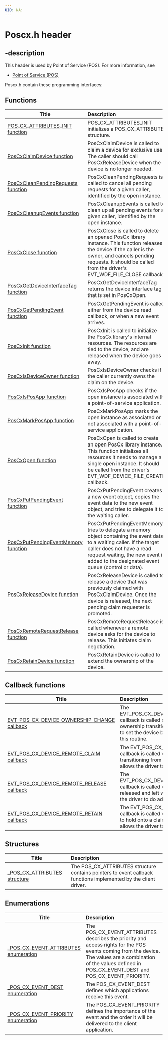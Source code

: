 ```yaml
---
UID: NA:
---
```


# Poscx.h header

## -description

This header is used by Point of Service (POS). For more information, see
- [Point of Service (POS)](../_pos/index.md)

Poscx.h contain these programming interfaces:


## Functions

| Title   | Description   |
| ---- |:---- |
| [POS_CX_ATTRIBUTES_INIT function](nf-poscx-pos_cx_attributes_init.md) | POS_CX_ATTRIBUTES_INIT initializes a POS_CX_ATTRIBUTE structure. |
| [PosCxClaimDevice function](nf-poscx-poscxclaimdevice.md) | PosCxClaimDevice is called to claim a device for exclusive use. The caller should call PosCxReleaseDevice when the device is no longer needed. |
| [PosCxCleanPendingRequests function](nf-poscx-poscxcleanpendingrequests.md) | PosCxCleanPendingRequests is called to cancel all pending requests for a given caller, identified by the open instance. |
| [PosCxCleanupEvents function](nf-poscx-poscxcleanupevents.md) | PosCxCleanupEvents is called to clean up all pending events for a given caller, identified by the open instance. |
| [PosCxClose function](nf-poscx-poscxclose.md) | PosCxClose is called to delete an opened PosCx library instance. This function releases the device if the caller is the owner, and cancels pending requests. It should be called from the driver's EVT_WDF_FILE_CLOSE callback. |
| [PosCxGetDeviceInterfaceTag function](nf-poscx-poscxgetdeviceinterfacetag.md) | PosCxGetDeviceInterfaceTag returns the device interface tag that is set in PosCxOpen. |
| [PosCxGetPendingEvent function](nf-poscx-poscxgetpendingevent.md) | PosCxGetPendingEvent is called either from the device read callback, or when a new event arrives. |
| [PosCxInit function](nf-poscx-poscxinit.md) | PosCxInit is called to initialize the PosCx library's internal resources. The resources are tied to the device, and are released when the device goes away. |
| [PosCxIsDeviceOwner function](nf-poscx-poscxisdeviceowner.md) | PosCxIsDeviceOwner checks if the caller currently owns the claim on the device. |
| [PosCxIsPosApp function](nf-poscx-poscxisposapp.md) | PosCxIsPosApp checks if the open instance is associated with a point-of-service application. |
| [PosCxMarkPosApp function](nf-poscx-poscxmarkposapp.md) | PosCxMarkPosApp marks the open instance as associated or not associated with a point-of-service application. |
| [PosCxOpen function](nf-poscx-poscxopen.md) | PosCxOpen is called to create an open PosCx library instance. This function initializes all resources it needs to manage a single open instance. It should be called from the driver's EVT_WDF_DEVICE_FILE_CREATE callback. |
| [PosCxPutPendingEvent function](nf-poscx-poscxputpendingevent.md) | PosCxPutPendingEvent creates a new event object, copies the event data to the new event object, and tries to delegate it to the waiting caller. |
| [PosCxPutPendingEventMemory function](nf-poscx-poscxputpendingeventmemory.md) | PosCxPutPendingEventMemory tries to delegate a memory object containing the event data to a waiting caller. If the target caller does not have a read request waiting, the new event is added to the designated event queue (control or data). |
| [PosCxReleaseDevice function](nf-poscx-poscxreleasedevice.md) | PosCxReleaseDevice is called to release a device that was previously claimed with PosCxClaimDevice. Once the device is released, the next pending claim requester is promoted. |
| [PosCxRemoteRequestRelease function](nf-poscx-poscxremoterequestrelease.md) | PosCxRemoteRequestRelease is called whenever a remote device asks for the device to release. This initiates claim negotiation. |
| [PosCxRetainDevice function](nf-poscx-poscxretaindevice.md) | PosCxRetainDevice is called to extend the ownership of the device. |

## Callback functions

| Title   | Description   |
| ---- |:---- |
| [EVT_POS_CX_DEVICE_OWNERSHIP_CHANGE callback](nc-poscx-evt_pos_cx_device_ownership_change.md) | The EVT_POS_CX_DEVICE_OWNERSHIP_CHANGE callback is called during the API claim ownership transition. The driver is expected to set the device back to a default state in this routine. |
| [EVT_POS_CX_DEVICE_REMOTE_CLAIM callback](nc-poscx-evt_pos_cx_device_remote_claim.md) | The EVT_POS_CX_DEVICE_REMOTE_CLAIM callback is called when the device is transitioning from unclaimed to claimed and allows the driver to do additional work. |
| [EVT_POS_CX_DEVICE_REMOTE_RELEASE callback](nc-poscx-evt_pos_cx_device_remote_release.md) | The EVT_POS_CX_DEVICE_REMOTE_RELEASE callback is called whenever the device is released and left with no owner and allows the driver to do additional work. |
| [EVT_POS_CX_DEVICE_REMOTE_RETAIN callback](nc-poscx-evt_pos_cx_device_remote_retain.md) | The EVT_POS_CX_DEVICE_REMOTE_RETAIN callback is called whenever PosCx attempts to hold onto a claim on a network device and allows the driver to do additional work. |

## Structures

| Title   | Description   |
| ---- |:---- |
| [_POS_CX_ATTRIBUTES structure](ns-poscx-_pos_cx_attributes.md) | The POS_CX_ATTRIBUTES structure contains pointers to event callback functions implemented by the client driver. |

## Enumerations

| Title   | Description   |
| ---- |:---- |
| [_POS_CX_EVENT_ATTRIBUTES enumeration](ne-poscx-_pos_cx_event_attributes.md) | The POS_CX_EVENT_ATTRIBUTES describes the priority and access rights for the POS events coming from the device. The values are a combination of the values defined in POS_CX_EVENT_DEST and POS_CX_EVENT_PRIORITY. |
| [_POS_CX_EVENT_DEST enumeration](ne-poscx-_pos_cx_event_dest.md) | The POS_CX_EVENT_DEST defines which applications receive this event. |
| [_POS_CX_EVENT_PRIORITY enumeration](ne-poscx-_pos_cx_event_priority.md) | The POS_CX_EVENT_PRIORITY defines the importance of the event and the order it will be delivered to the client application. |
